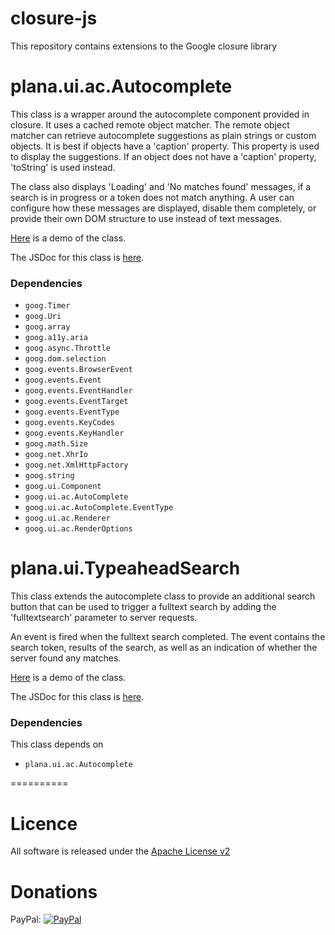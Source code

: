 closure-js
==========

This repository contains extensions to the Google closure library

# plana.ui.ac.Autocomplete

This class is a wrapper around the autocomplete component provided in closure. It uses a cached remote object matcher. The remote object matcher can retrieve autocomplete suggestions as plain strings or custom objects. It is best if objects have a 'caption' property. This property is used to display the suggestions. If an object does not have a 'caption' property, 'toString' is used instead.

The class also displays 'Loading' and 'No matches found' messages, if a search is in progress or a token does not match anything. A user can configure how these messages are displayed, disable them completely, or provide their own DOM structure to use instead of text messages.

[Here](http://plan-a-software.github.io/autocomplete.html) is a demo of the class.

The JSDoc for this class is [here](http://plan-a-software.github.io/doc/autocomplete/index.html).

### Dependencies

* ```goog.Timer```
* ```goog.Uri```
* ```goog.array```
* ```goog.a11y.aria```
* ```goog.async.Throttle```
* ```goog.dom.selection```
* ```goog.events.BrowserEvent```
* ```goog.events.Event```
* ```goog.events.EventHandler```
* ```goog.events.EventTarget```
* ```goog.events.EventType```
* ```goog.events.KeyCodes```
* ```goog.events.KeyHandler```
* ```goog.math.Size```
* ```goog.net.XhrIo```
* ```goog.net.XmlHttpFactory```
* ```goog.string```
* ```goog.ui.Component```
* ```goog.ui.ac.AutoComplete```
* ```goog.ui.ac.AutoComplete.EventType```
* ```goog.ui.ac.Renderer```
* ```goog.ui.ac.RenderOptions```

# plana.ui.TypeaheadSearch

This class extends the autocomplete class to provide an additional search button that can be used to trigger a fulltext search by adding the 'fulltextsearch' parameter to server requests.

An event is fired when the fulltext search completed. The event contains the search token, results of the search, as well as an indication of whether the server found any matches.

[Here](http://plan-a-software.github.io/typeaheadsearch.html) is a demo of the class.

The JSDoc for this class is [here](http://plan-a-software.github.io/doc/typeaheadsearch/index.html).

### Dependencies

This class depends on

* ```plana.ui.ac.Autocomplete```

==========

# Licence

All software is released under the [Apache License v2](http://opensource.org/licenses/Apache-2.0)

# Donations


PayPal: [![PayPal](https://www.paypalobjects.com/en_GB/i/btn/btn_donate_LG.gif)](https://www.paypal.com/cgi-bin/webscr?cmd=_donations&business=4TPLHCJWM7CKG&lc=GB&item_name=Plan%2dA%20Software%20Ltd&item_number=Github&currency_code=GBP&bn=PP%2dDonationsBF%3abtn_donate_LG%2egif%3aNonHosted)
